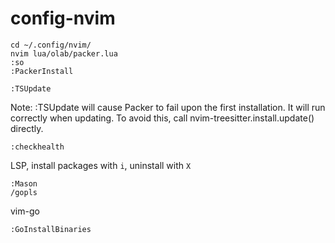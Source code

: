 # config-nvim

```
cd ~/.config/nvim/
nvim lua/olab/packer.lua
:so
:PackerInstall
```

```
:TSUpdate
```

Note: :TSUpdate will cause Packer to fail upon the first installation. It will run correctly when updating. To avoid this, call nvim-treesitter.install.update() directly.

```
:checkhealth
```

LSP, install packages with `i`, uninstall with `X`
```
:Mason
/gopls
```


vim-go
```
:GoInstallBinaries
```
